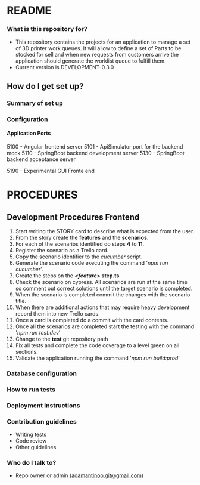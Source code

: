 # README #

### What is this repository for? ###

* This repository contains the projects for an application to manage a set of 3D printer work queues. It will allow to define a set of Parts to be stocked for sell and when new requests from customers arrive the application should generate the worklist queue to fulfill them.
* Current version is DEVELOPMENT-0.3.0

## How do I get set up? ###

### Summary of set up
### Configuration
#### Application Ports

5100 - Angular frontend server
5101 - ApiSimulator port for the backend mock
5110 - SpringBoot backend development server
5130 - SpringBoot backend acceptance server

5190 - Experimental GUI Fronte end

# PROCEDURES
## Development Procedures Frontend
1. Start writing the STORY card to describe what is expected from the user.
2. From the story create the **features** and the **scenarios**.
3. For each of the scenarios identified do steps **4** to **11**.
4. Register the scenario as a Trello card.
5. Copy the scenario identifier to the *cucumber* script.
6. Generate the scenario code executing the command '*npm run cucumber*'.
7. Create the steps on the ***&lt;feature&gt;* step.ts**.
8. Check the scenario on cypress. All scenarios are run at the same time so comment out correct solutions until the target scenario is completed.
9. When the scenario is completed commit the changes with the scenario title.
10. When there are additional actions that may require heavy development record them into new Trello cards.
11. Once a card is completed do a commit with the card contents.
12. Once all the scenarios are completed start the testing with the command '*npm run test:dev*'
13. Change to the **test** git repository path
13. Fix all tests and complete the code coverage to a level green on all sections.
14. Validate the application running the command '*npm run build:prod*'


### Database configuration
### How to run tests
### Deployment instructions

### Contribution guidelines ###

* Writing tests
* Code review
* Other guidelines

### Who do I talk to? ###

* Repo owner or admin (adamantinoo.git@gmail.com)
